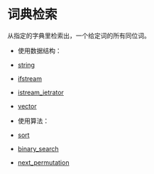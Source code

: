 # 词典检索
从指定的字典里检索出，一个给定词的所有同位词。
* 使用数据结构：
 * [string](http://www.cplusplus.com/reference/string/)
 * [ifstream](http://www.cplusplus.com/reference/fstream/ifstream/)
 * [istream_ietrator](http://www.cplusplus.com/reference/iterator/istream_iterator/)
 * [vector](http://www.cplusplus.com/reference/vector/vector/)

* 使用算法：
 * [sort](http://www.cplusplus.com/reference/algorithm/sort/)
 * [binary_search](http://www.cplusplus.com/reference/algorithm/binary_search/)
 * [next_permutation](http://www.cplusplus.com/reference/algorithm/next_permutation/)